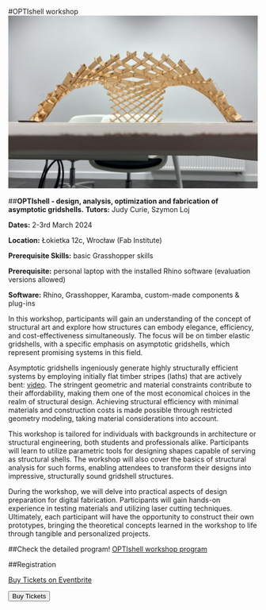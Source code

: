 








#OPTIshell workshop
![](nav/assets/events/IMG_9340.jpg)

##**OPTIshell - design, analysis, optimization and fabrication of asymptotic gridshells.**
**Tutors:**  Judy Curie, Szymon Loj

**Dates:** 2-3rd March 2024

**Location:** Łokietka 12c, Wrocław (Fab Institute)

**Prerequisite Skills:** basic Grasshopper skills

**Prerequisite:** personal laptop with the installed Rhino software (evaluation versions allowed)

**Software:** Rhino, Grasshopper, Karamba, custom-made components & plug-ins

In this workshop, participants will gain an understanding of the concept of structural art and explore how structures can embody elegance, efficiency, and cost-effectiveness simultaneously. The focus will be on timber elastic gridshells, with a specific emphasis on asymptotic gridshells, which represent promising systems in this field.

Asymptotic gridshells ingeniously generate highly structurally efficient systems by employing initially flat timber stripes (laths) that are actively bent: [video](https://youtu.be/Y_U2DWwXKLk?si=vwjtZRz61z4fhmoq). The stringent geometric and material constraints contribute to their affordability, making them one of the most economical choices in the realm of structural design. Achieving structural efficiency with minimal materials and construction costs is made possible through restricted geometry modeling, taking material considerations into account.

This workshop is tailored for individuals with backgrounds in architecture or structural engineering, both students and professionals alike. Participants will learn to utilize parametric tools for designing shapes capable of serving as structural shells. The workshop will also cover the basics of structural analysis for such forms, enabling attendees to transform their designs into impressive, structurally sound gridshell structures.

During the workshop, we will delve into practical aspects of design preparation for digital fabrication. Participants will gain hands-on experience in testing materials and utilizing laser cutting techniques. Ultimately, each participant will have the opportunity to construct their own prototypes, bringing the theoretical concepts learned in the workshop to life through tangible and personalized projects.



##Check the detailed program!
[OPTIshell workshop program](https://docs.google.com/document/d/1wSE3tbdQUosJFXzS0XVwUW4YGrsqglOkHP1cl40cTl8/edit?usp=sharing)

##Registration

<!-- Noscript content for added SEO -->
<noscript><a href="https://www.eventbrite.com/e/optishell-workshop-tickets-814122461197" rel="noopener noreferrer" target="_blank">Buy Tickets on Eventbrite</a></noscript>
<!-- You can customize this button any way you like -->
<button id="eventbrite-widget-modal-trigger-814122461197" type="button">Buy Tickets</button>

<script src="https://www.eventbrite.com/static/widgets/eb_widgets.js"></script>

<script type="text/javascript">
    var exampleCallback = function() {
        console.log('Order complete!');
    };

    window.EBWidgets.createWidget({
        widgetType: 'checkout',
        eventId: '814122461197',
        modal: true,
        modalTriggerElementId: 'eventbrite-widget-modal-trigger-814122461197',
        onOrderComplete: exampleCallback
    });
</script>



<div id="eventbrite-widget-container-814122461197"></div>

<script src="https://www.eventbrite.com/static/widgets/eb_widgets.js"></script>

<script type="text/javascript">
    var exampleCallback = function() {
        console.log('Order complete!');
    };

    window.EBWidgets.createWidget({
        // Required
        widgetType: 'checkout',
        eventId: '814122461197',
        iframeContainerId: 'eventbrite-widget-container-814122461197',

        // Optional
        iframeContainerHeight: 425,  // Widget height in pixels. Defaults to a minimum of 425px if not provided
        onOrderComplete: exampleCallback  // Method called when an order has successfully completed
    });
</script>
